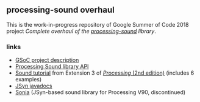## processing-sound overhaul

This is the work-in-progress repository of Google Summer of Code 2018 project *Complete overhaul of the [processing-sound](https://github.com/processing/processing-sound) library*.

### links
* [GSoC project description](https://summerofcode.withgoogle.com/projects/#5133277640261632)
* [Processing Sound library API](https://www.processing.org/reference/libraries/sound/index.html)
* [Sound tutorial](https://www.processing.org/tutorials/sound/) from Extension 3 of [*Processing* (2nd edition)](https://www.processing.org/handbook) (includes 6 examples)
* [JSyn javadocs](http://www.softsynth.com/jsyn/docs/javadocs/)
* [Sonia](http://sonia.pitaru.com) (JSyn-based sound library for Processing V90, discontinued)
